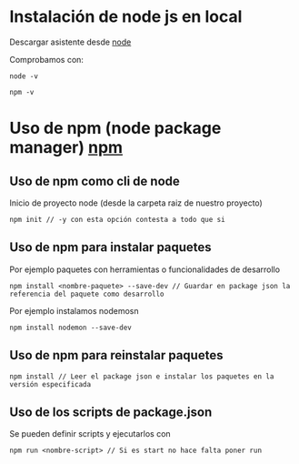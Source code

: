 # Instalación de node js en local

Descargar asistente desde [node](https://nodejs.org/es/)

Comprobamos con:

```
node -v
```

```
npm -v
```

# Uso de npm (node package manager) [npm](https://www.npmjs.com/)

## Uso de npm como cli de node

Inicio de proyecto node (desde la carpeta raiz de nuestro proyecto)

```
npm init // -y con esta opción contesta a todo que si
```

## Uso de npm para instalar paquetes

Por ejemplo paquetes con herramientas o funcionalidades de desarrollo

```
npm install <nombre-paquete> --save-dev // Guardar en package json la referencia del paquete como desarrollo
```

Por ejemplo instalamos nodemosn

```
npm install nodemon --save-dev
```

## Uso de npm para reinstalar paquetes

```
npm install // Leer el package json e instalar los paquetes en la versión especificada
```

## Uso de los scripts de package.json

Se pueden definir scripts y ejecutarlos con

```
npm run <nombre-script> // Si es start no hace falta poner run
```




